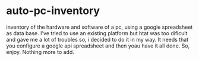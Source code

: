# auto-pc-inventory
inventory of the hardware and software of a pc, using a google spreadsheet as data base.
I've tried to use an existing platform but htat was too dificult and gave me a lot of troubles so, i decided to do it in my way.
It needs that you configure a google api spreadsheet and then yoau have it all done. So, enjoy.
Nothing more to add.
